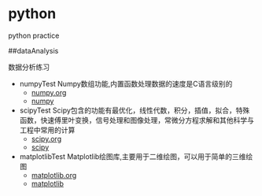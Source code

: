 # python
python practice

##dataAnalysis

数据分析练习

- numpyTest Numpy数组功能,内置函数处理数据的速度是C语言级别的
  -  [numpy.org](http://www.numpy.org/) 
  -  [numpy](http://reverland.org/python/2012/08/22/numpy)
- scipyTest Scipy包含的功能有最优化，线性代数，积分，插值，拟合，特殊函数，快速傅里叶变换，信号处理和图像处理，常微分方程求解和其他科学与工程中常用的计算
  -  [scipy.org](http://www.scipy.org/) 
  -  [scipy](http://reverland.org/python/2012/08/24/scipy)
- matplotlibTest Matplotlib绘图库,主要用于二维绘图，可以用于简单的三维绘图
  -  [matplotlib.org](http://www.numpy.org/) 
  -  [matplotlib](http://reverland.org/python/2012/09/07/matplotlib-tutorial/)    
